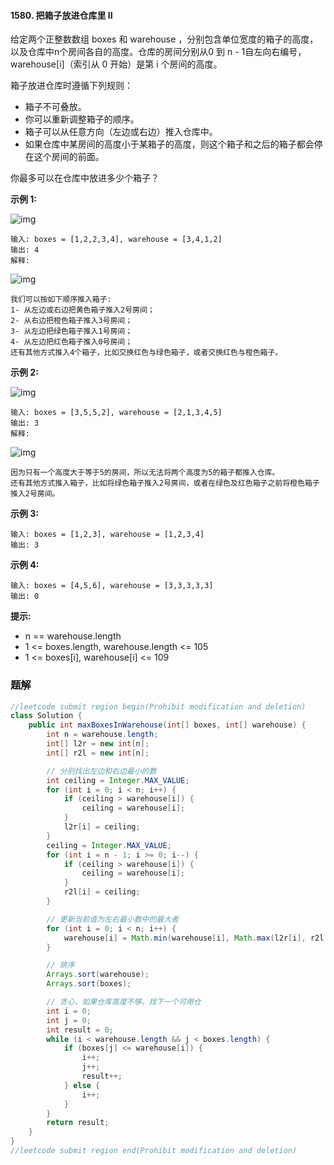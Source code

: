 #### 1580. 把箱子放进仓库里 II

给定两个正整数数组 boxes 和 warehouse ，分别包含单位宽度的箱子的高度，以及仓库中n个房间各自的高度。仓库的房间分别从0 到 n - 1自左向右编号，warehouse[i]（索引从 0 开始）是第 i 个房间的高度。

箱子放进仓库时遵循下列规则：

* 箱子不可叠放。
* 你可以重新调整箱子的顺序。
* 箱子可以从任意方向（左边或右边）推入仓库中。
* 如果仓库中某房间的高度小于某箱子的高度，则这个箱子和之后的箱子都会停在这个房间的前面。

你最多可以在仓库中放进多少个箱子？

**示例 1:**

![img](http://gitlab.wsh-study.com/xp-study/LeeteCode/blob/master/贪心算法/images/把箱子放进仓库里II/1.jpg)

```shell
输入: boxes = [1,2,2,3,4], warehouse = [3,4,1,2]
输出: 4
解释:
```

![img](http://gitlab.wsh-study.com/xp-study/LeeteCode/blob/master/贪心算法/images/把箱子放进仓库里II/2.jpg)

```shell
我们可以按如下顺序推入箱子:
1- 从左边或右边把黄色箱子推入2号房间；
2- 从右边把橙色箱子推入3号房间；
3- 从左边把绿色箱子推入1号房间；
4- 从左边把红色箱子推入0号房间；
还有其他方式推入4个箱子，比如交换红色与绿色箱子，或者交换红色与橙色箱子。
```

**示例 2:**

![img](http://gitlab.wsh-study.com/xp-study/LeeteCode/blob/master/贪心算法/images/把箱子放进仓库里II/3.jpg)

```shell
输入: boxes = [3,5,5,2], warehouse = [2,1,3,4,5]
输出: 3
解释:
```

![img](http://gitlab.wsh-study.com/xp-study/LeeteCode/blob/master/贪心算法/images/把箱子放进仓库里II/4.jpg)

```shell
因为只有一个高度大于等于5的房间，所以无法将两个高度为5的箱子都推入仓库。
还有其他方式推入箱子，比如将绿色箱子推入2号房间，或者在绿色及红色箱子之前将橙色箱子推入2号房间。
```

**示例 3:**

```shell
输入: boxes = [1,2,3], warehouse = [1,2,3,4]
输出: 3
```

**示例 4:**

```shell
输入: boxes = [4,5,6], warehouse = [3,3,3,3,3]
输出: 0
```

**提示:**

* n == warehouse.length
* 1 <= boxes.length, warehouse.length <= 105
* 1 <= boxes[i], warehouse[i] <= 109

### 题解

```java
//leetcode submit region begin(Prohibit modification and deletion)
class Solution {
    public int maxBoxesInWarehouse(int[] boxes, int[] warehouse) {
        int n = warehouse.length;
        int[] l2r = new int[n];
        int[] r2l = new int[n];

        // 分别找出左边和右边最小的数
        int ceiling = Integer.MAX_VALUE;
        for (int i = 0; i < n; i++) {
            if (ceiling > warehouse[i]) {
                ceiling = warehouse[i];
            }
            l2r[i] = ceiling;
        }
        ceiling = Integer.MAX_VALUE;
        for (int i = n - 1; i >= 0; i--) {
            if (ceiling > warehouse[i]) {
                ceiling = warehouse[i];
            }
            r2l[i] = ceiling;
        }

        // 更新当前值为左右最小数中的最大者
        for (int i = 0; i < n; i++) {
            warehouse[i] = Math.min(warehouse[i], Math.max(l2r[i], r2l[i]));
        }

        // 排序
        Arrays.sort(warehouse);
        Arrays.sort(boxes);

        // 贪心，如果仓库高度不够，找下一个可用仓
        int i = 0;
        int j = 0;
        int result = 0;
        while (i < warehouse.length && j < boxes.length) {
            if (boxes[j] <= warehouse[i]) {
                i++;
                j++;
                result++;
            } else {
                i++;
            }
        }
        return result;
    }
}
//leetcode submit region end(Prohibit modification and deletion)

```

